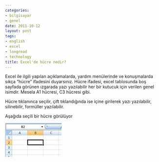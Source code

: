 ```yaml
---
categories:
- bilgisayar
- genel
date: 2011-10-12
layout: post
tags:
- english
- excel
- longread
- technology
title: Excel'de hücre nedir?
---
```


Excel ile ilgili yapılan açıklamalarda, yardım menülerinde ve konuşmalarda sıkça “hücre” ifadesini duyarsınız. Hücre ifadesi, excel tablosunda boş sayfada görünen ızgarada yazı yazılabilir her bir kutucuk için verilen genel isimdir. Mesela A1 hücresi, C3 hücresi gibi.

  

Hücre tıklanınca seçilir, çift tıklandığında ise içine girilerek yazı yazılabilir, silinebilir, formüller yazılabilir.

  
Aşağıda seçili bir hücre görülüyor  

[![](/images/excel_cel.jpg)](http://suatatan.wordpress.com/wp-content/uploads/2011/10/excel_cel.jpg?w=185)
